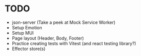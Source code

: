 # TODO

- json-server (Take a peek at Mock Service Worker)
- Setup Emotion
- Setup MUI
- Page layout (Header, Body, Footer)
- Practice creating tests with Vitest (and react testing library?) 
- Effector store(s)

